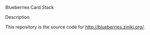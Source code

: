 Blueberries Card Stack

Description

This repository is the source code for http://blueberries.ziniki.org/.
